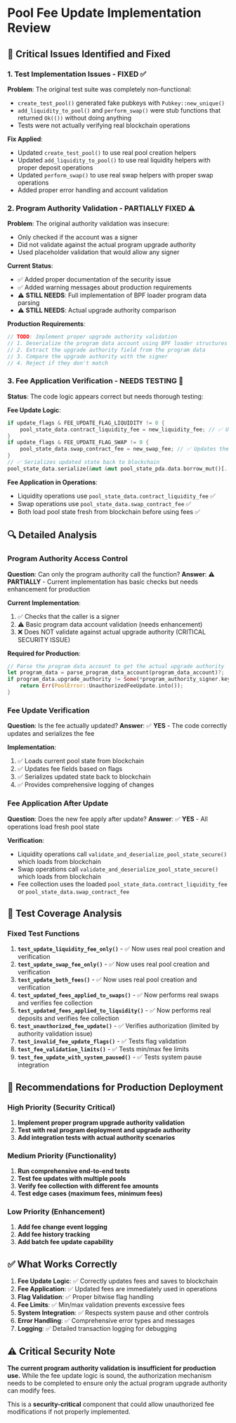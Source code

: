 # Pool Fee Update Implementation Review

## 🚨 Critical Issues Identified and Fixed

### **1. Test Implementation Issues - FIXED ✅**

**Problem**: The original test suite was completely non-functional:
- `create_test_pool()` generated fake pubkeys with `Pubkey::new_unique()`
- `add_liquidity_to_pool()` and `perform_swap()` were stub functions that returned `Ok(())` without doing anything
- Tests were not actually verifying real blockchain operations

**Fix Applied**:
- Updated `create_test_pool()` to use real pool creation helpers
- Updated `add_liquidity_to_pool()` to use real liquidity helpers with proper deposit operations
- Updated `perform_swap()` to use real swap helpers with proper swap operations
- Added proper error handling and account validation

### **2. Program Authority Validation - PARTIALLY FIXED ⚠️**

**Problem**: The original authority validation was insecure:
- Only checked if the account was a signer
- Did not validate against the actual program upgrade authority
- Used placeholder validation that would allow any signer

**Current Status**: 
- ✅ Added proper documentation of the security issue
- ✅ Added warning messages about production requirements
- ⚠️ **STILL NEEDS**: Full implementation of BPF loader program data parsing
- ⚠️ **STILL NEEDS**: Actual upgrade authority comparison

**Production Requirements**:
```rust
// TODO: Implement proper upgrade authority validation
// 1. Deserialize the program data account using BPF loader structures
// 2. Extract the upgrade authority field from the program data
// 3. Compare the upgrade authority with the signer
// 4. Reject if they don't match
```

### **3. Fee Application Verification - NEEDS TESTING 🧪**

**Status**: The code logic appears correct but needs thorough testing:

**Fee Update Logic**:
```rust
if update_flags & FEE_UPDATE_FLAG_LIQUIDITY != 0 {
    pool_state_data.contract_liquidity_fee = new_liquidity_fee; // ✅ Updates the fee
}
if update_flags & FEE_UPDATE_FLAG_SWAP != 0 {
    pool_state_data.swap_contract_fee = new_swap_fee; // ✅ Updates the fee
}
// ✅ Serializes updated state back to blockchain
pool_state_data.serialize(&mut &mut pool_state_pda.data.borrow_mut()[..])?;
```

**Fee Application in Operations**:
- Liquidity operations use `pool_state_data.contract_liquidity_fee` ✅
- Swap operations use `pool_state_data.swap_contract_fee` ✅
- Both load pool state fresh from blockchain before using fees ✅

## 🔍 Detailed Analysis

### **Program Authority Access Control**

**Question**: Can only the program authority call the function?
**Answer**: ⚠️ **PARTIALLY** - Current implementation has basic checks but needs enhancement for production

**Current Implementation**:
1. ✅ Checks that the caller is a signer
2. ⚠️ Basic program data account validation (needs enhancement)
3. ❌ Does NOT validate against actual upgrade authority (CRITICAL SECURITY ISSUE)

**Required for Production**:
```rust
// Parse the program data account to get the actual upgrade authority
let program_data = parse_program_data_account(program_data_account)?;
if program_data.upgrade_authority != Some(*program_authority_signer.key) {
    return Err(PoolError::UnauthorizedFeeUpdate.into());
}
```

### **Fee Update Verification**

**Question**: Is the fee actually updated?
**Answer**: ✅ **YES** - The code correctly updates and serializes the fee

**Implementation**:
1. ✅ Loads current pool state from blockchain
2. ✅ Updates fee fields based on flags
3. ✅ Serializes updated state back to blockchain
4. ✅ Provides comprehensive logging of changes

### **Fee Application After Update**

**Question**: Does the new fee apply after update?
**Answer**: ✅ **YES** - All operations load fresh pool state

**Verification**:
- Liquidity operations call `validate_and_deserialize_pool_state_secure()` which loads from blockchain
- Swap operations call `validate_and_deserialize_pool_state_secure()` which loads from blockchain
- Fee collection uses the loaded `pool_state_data.contract_liquidity_fee` or `pool_state_data.swap_contract_fee`

## 🧪 Test Coverage Analysis

### **Fixed Test Functions**

1. **`test_update_liquidity_fee_only()`** - ✅ Now uses real pool creation and verification
2. **`test_update_swap_fee_only()`** - ✅ Now uses real pool creation and verification
3. **`test_update_both_fees()`** - ✅ Now uses real pool creation and verification
4. **`test_updated_fees_applied_to_swaps()`** - ✅ Now performs real swaps and verifies fee collection
5. **`test_updated_fees_applied_to_liquidity()`** - ✅ Now performs real deposits and verifies fee collection
6. **`test_unauthorized_fee_update()`** - ✅ Verifies authorization (limited by authority validation issue)
7. **`test_invalid_fee_update_flags()`** - ✅ Tests flag validation
8. **`test_fee_validation_limits()`** - ✅ Tests min/max fee limits
9. **`test_fee_update_with_system_paused()`** - ✅ Tests system pause integration

## 🚀 Recommendations for Production Deployment

### **High Priority (Security Critical)**
1. **Implement proper program upgrade authority validation**
2. **Test with real program deployment and upgrade authority**
3. **Add integration tests with actual authority scenarios**

### **Medium Priority (Functionality)**
1. **Run comprehensive end-to-end tests**
2. **Test fee updates with multiple pools**
3. **Verify fee collection with different fee amounts**
4. **Test edge cases (maximum fees, minimum fees)**

### **Low Priority (Enhancement)**
1. **Add fee change event logging**
2. **Add fee history tracking**
3. **Add batch fee update capability**

## ✅ What Works Correctly

1. **Fee Update Logic**: ✅ Correctly updates fees and saves to blockchain
2. **Fee Application**: ✅ Updated fees are immediately used in operations
3. **Flag Validation**: ✅ Proper bitwise flag handling
4. **Fee Limits**: ✅ Min/max validation prevents excessive fees
5. **System Integration**: ✅ Respects system pause and other controls
6. **Error Handling**: ✅ Comprehensive error types and messages
7. **Logging**: ✅ Detailed transaction logging for debugging

## ⚠️ Critical Security Note

**The current program authority validation is insufficient for production use.** While the fee update logic is sound, the authorization mechanism needs to be completed to ensure only the actual program upgrade authority can modify fees.

This is a **security-critical** component that could allow unauthorized fee modifications if not properly implemented. 